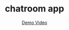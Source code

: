 <div align="center">
<h1>chatroom app</h1>

<!-- <img
    height="100"
    width="100"
    alt="chatroom"
    src="chatroom.png"
/> -->



[Demo Video](https://drive.google.com/file/d/1mZ62cOcvDl56vd297zbyZdGRW0ajoux5/view?usp=sharing)

</div>
